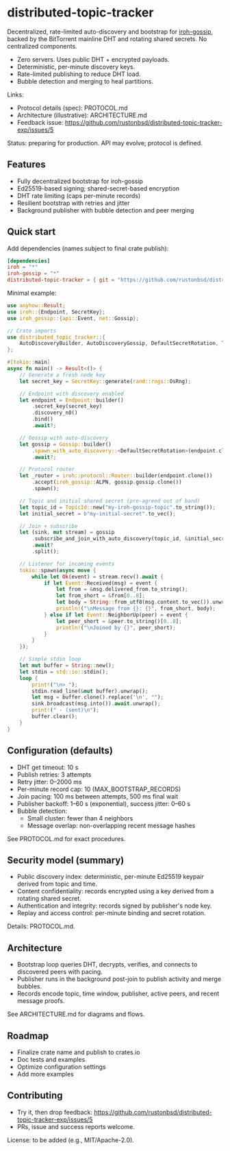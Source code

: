 # distributed-topic-tracker

Decentralized, rate-limited auto-discovery and bootstrap for [iroh-gossip](https://github.com/n0-computer/iroh-gossip),
backed by the BitTorrent mainline DHT and rotating shared secrets.
No centralized components.

- Zero servers. Uses public DHT + encrypted payloads.
- Deterministic, per-minute discovery keys.
- Rate-limited publishing to reduce DHT load.
- Bubble detection and merging to heal partitions.

Links:
- Protocol details (spec): PROTOCOL.md
- Architecture (illustrative): ARCHITECTURE.md
- Feedback issue: https://github.com/rustonbsd/distributed-topic-tracker-exp/issues/5

Status: preparing for production. API may evolve; protocol is defined.

## Features

- Fully decentralized bootstrap for iroh-gossip
- Ed25519-based signing; shared-secret-based encryption
- DHT rate limiting (caps per-minute records)
- Resilient bootstrap with retries and jitter
- Background publisher with bubble detection and peer merging

## Quick start

Add dependencies (names subject to final crate publish):

```toml
[dependencies]
iroh = "*"
iroh-gossip = "*"
distributed-topic-tracker = { git = "https://github.com/rustonbsd/distributed-topic-tracker", branch = "main" }
```

Minimal example:

```rust
use anyhow::Result;
use iroh::{Endpoint, SecretKey};
use iroh_gossip::{api::Event, net::Gossip};

// Crate imports
use distributed_topic_tracker::{
    AutoDiscoveryBuilder, AutoDiscoveryGossip, DefaultSecretRotation, TopicId,
};

#[tokio::main]
async fn main() -> Result<()> {
    // Generate a fresh node key
    let secret_key = SecretKey::generate(rand::rngs::OsRng);

    // Endpoint with discovery enabled
    let endpoint = Endpoint::builder()
        .secret_key(secret_key)
        .discovery_n0()
        .bind()
        .await?;

    // Gossip with auto-discovery
    let gossip = Gossip::builder()
        .spawn_with_auto_discovery::<DefaultSecretRotation>(endpoint.clone(), None)
        .await?;

    // Protocol router
    let _router = iroh::protocol::Router::builder(endpoint.clone())
        .accept(iroh_gossip::ALPN, gossip.gossip.clone())
        .spawn();

    // Topic and initial shared secret (pre-agreed out of band)
    let topic_id = TopicId::new("my-iroh-gossip-topic".to_string());
    let initial_secret = b"my-initial-secret".to_vec();

    // Join + subscribe
    let (sink, mut stream) = gossip
        .subscribe_and_join_with_auto_discovery(topic_id, &initial_secret)
        .await?
        .split();

    // Listener for incoming events
    tokio::spawn(async move {
        while let Ok(event) = stream.recv().await {
            if let Event::Received(msg) = event {
                let from = &msg.delivered_from.to_string();
                let from_short = &from[0..8];
                let body = String::from_utf8(msg.content.to_vec()).unwrap();
                println!("\nMessage from {}: {}", from_short, body);
            } else if let Event::NeighborUp(peer) = event {
                let peer_short = &peer.to_string()[0..8];
                println!("\nJoined by {}", peer_short);
            }
        }
    });

    // Simple stdin loop
    let mut buffer = String::new();
    let stdin = std::io::stdin();
    loop {
        print!("\n> ");
        stdin.read_line(&mut buffer).unwrap();
        let msg = buffer.clone().replace('\n', "");
        sink.broadcast(msg.into()).await.unwrap();
        print!(" - (sent)\n");
        buffer.clear();
    }
}
```

## Configuration (defaults)

- DHT get timeout: 10 s
- Publish retries: 3 attempts
- Retry jitter: 0–2000 ms
- Per-minute record cap: 10 (MAX_BOOTSTRAP_RECORDS)
- Join pacing: 100 ms between attempts, 500 ms final wait
- Publisher backoff: 1–60 s (exponential), success jitter: 0–60 s
- Bubble detection:
  - Small cluster: fewer than 4 neighbors
  - Message overlap: non-overlapping recent message hashes

See PROTOCOL.md for exact procedures.

## Security model (summary)

- Public discovery index: deterministic, per-minute Ed25519 keypair derived
  from topic and time.
- Content confidentiality: records encrypted using a key derived from a
  rotating shared secret.
- Authentication and integrity: records signed by publisher's node key.
- Replay and access control: per-minute binding and secret rotation.

Details: PROTOCOL.md.

## Architecture

- Bootstrap loop queries DHT, decrypts, verifies, and connects to discovered
  peers with pacing.
- Publisher runs in the background post-join to publish activity and merge
  bubbles.
- Records encode topic, time window, publisher, active peers, and recent
  message proofs.

See ARCHITECTURE.md for diagrams and flows.

## Roadmap

- Finalize crate name and publish to crates.io
- Doc tests and examples
- Optimize configuration settings
- Add more examples

## Contributing

- Try it, then drop feedback:
  https://github.com/rustonbsd/distributed-topic-tracker-exp/issues/5
- PRs, issue and success reports welcome.

License: to be added (e.g., MIT/Apache-2.0).